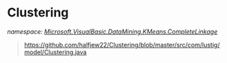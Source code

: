 ﻿# Clustering
_namespace: <a href="#" onClick="load('/docs/Microsoft.VisualBasic.DataMining.KMeans.CompleteLinkage/index.md')">Microsoft.VisualBasic.DataMining.KMeans.CompleteLinkage</a>_



> 
>  https://github.com/halfjew22/Clustering/blob/master/src/com/lustig/model/Clustering.java
>  



